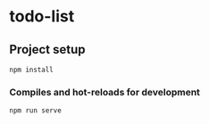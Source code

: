 # todo-list

## Project setup
```
npm install
```

### Compiles and hot-reloads for development
```
npm run serve
```
